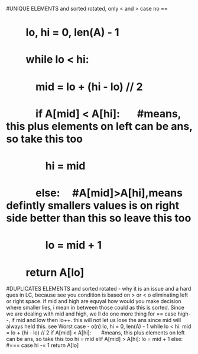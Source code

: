 #UNIQUE ELEMENTS and sorted rotated, only < and > case no ==
#         lo, hi = 0, len(A) - 1
#         while lo < hi:
#             mid = lo + (hi - lo) // 2
#             if A[mid] < A[hi]:        #means, this plus elements on left can be ans, so take this too
#                 hi = mid
#             else:     #A[mid]>A[hi],means defintly smallers values is on right side better than this so leave this too
#                 lo = mid + 1
#         return A[lo]
#DUPLICATES ELEMENTS and sorted rotated - why it is an issue and a hard ques in LC, because see you condition is based on > or < o eliminating left or right space. if mid and high are equyal how would you make decision where smaller lies, i mean in between those could as this is sorted. Since we are dealing with mid and high, we ll do one more thing for == case high--, if mid and low then lo++. this will not let us lose the ans since mid will always held this. see Worst case - o(n)
lo, hi = 0, len(A) - 1
while lo < hi:
mid = lo + (hi - lo) // 2
if A[mid] < A[hi]:        #means, this plus elements on left can be ans, so take this too
hi = mid
elif A[mid] > A[hi]:
lo = mid + 1
else:   #=== case
hi -= 1
return A[lo]